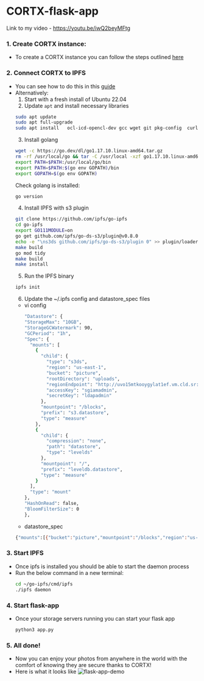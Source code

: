 # CORTX-flask-app

Link to my video - https://youtu.be/iwQ2beyMFtg

### 1. Create CORTX instance:
 - To create a CORTX instance you can follow the steps outlined [here](https://github.com/Seagate/cortx/blob/main/doc/ova/2.0.0/PI-6/CORTX_on_Open_Virtual_Appliance_PI-6.rst)

### 2. Connect CORTX to IPFS
 - You can see how to do this in this [guide](https://github.com/Seagate/cortx/tree/main/doc/integrations/ipfs)
 - Alternatively:
    1. Start with a fresh install of Ubuntu 22.04
    2. Update `apt` and install necessary libraries
      ```bash
      sudo apt update
      sudo apt full-upgrade
      sudo apt install   ocl-icd-opencl-dev gcc wget git pkg-config  curl hwloc  libhwloc-dev clang mesa-opencl-icd
      ```
    3. Install golang
    ```bash
    wget -c https://go.dev/dl/go1.17.10.linux-amd64.tar.gz
    rm -rf /usr/local/go && tar -C /usr/local -xzf go1.17.10.linux-amd64.tar.gz
    export PATH=$PATH:/usr/local/go/bin
    export PATH=$PATH:$(go env GOPATH)/bin
    export GOPATH=$(go env GOPATH)
    ```
    Check golang is installed:
    ```bash
    go version
    ```
    4. Install IPFS with s3 plugin
      ```bash
      git clone https://github.com/ipfs/go-ipfs
      cd go-ipfs
      export GO111MODULE=on
      go get github.com/ipfs/go-ds-s3/plugin@v0.8.0
      echo -e "\ns3ds github.com/ipfs/go-ds-s3/plugin 0" >> plugin/loader/preload_list
      make build
      go mod tidy
      make build
      make install
      ```
    5. Run the IPFS binary
    ```bash
    ipfs init
    ```
    6. Update the ~/.ipfs config and datastore_spec files
    - vi config
      ```bash
      "Datastore": {
      "StorageMax": "10GB",
      "StorageGCWatermark": 90,
      "GCPeriod": "1h",
      "Spec": {
        "mounts": [
          {
            "child": {
              "type": "s3ds",
              "region": "us-east-1",
              "bucket": "picture",
              "rootDirectory": "uploads",
              "regionEndpoint": "http://uvo15mtkooygylat1ef.vm.cld.sr:31949",
              "accessKey": "sgiamadmin",
              "secretKey": "ldapadmin"
            },
            "mountpoint": "/blocks",
            "prefix": "s3.datastore",
            "type": "measure"
          },
          {
            "child": {
              "compression": "none",
              "path": "datastore",
              "type": "levelds"
            },
            "mountpoint": "/",
            "prefix": "leveldb.datastore",
            "type": "measure"
          }
        ],
        "type": "mount"
      },
      "HashOnRead": false,
      "BloomFilterSize": 0
      },
      ```
    - datastore_spec
    ```bash
    {"mounts":[{"bucket":"picture","mountpoint":"/blocks","region":"us-east-1","rootDirectory":"uploads"},    {"mountpoint":"/","path":"datastore","type":"levelds"}],"type":"mount"}
    ```
  
### 3. Start IPFS
 - Once ipfs is installed you should be able to start the daemon process 
 - Run the below command in a new terminal:
   ```bash
   cd ~/go-ipfs/cmd/ipfs
   ./ipfs daemon
   ```

### 4. Start flask-app
 - Once your storage servers running you can start your flask app
   ```bash
   python3 app.py
   ```
  
### 5. All done!
 - Now you can enjoy your photos from anywhere in the world with the comfort of knowing they are secure thanks to CORTX!
 - Here is what it looks like
   ![flask-app-demo](https://user-images.githubusercontent.com/23244853/177158710-a2c9e722-9d15-4cb1-9bce-9a6a4e4e6752.PNG)

